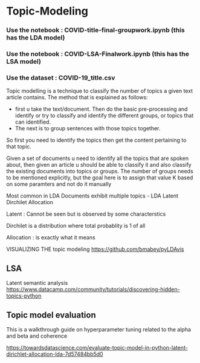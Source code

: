 # Topic-Modeling

### Use the notebook : COVID-title-final-groupwork.ipynb (this has the LDA model)
### Use the notebook : COVID-LSA-Finalwork.ipynb (this has the LSA model)
### Use the dataset : COVID-19_title.csv

Topic modelling is a technique to classify the number of topics a given text article contains.
The method that is explained as follows:
- first u take the text/document. Then do the basic pre-processing and identify or try to classify and identify the different groups, or topics that can identified.
- The next is to group sentences with those topics together.


So first you need to identify the topics then get the content pertaining to that topic.


Given a set of documents u need to identify all the topics that are spoken about, then given an article u should be able to classify it
and also classify the existing documents into topics or groups. The number of groups needs to be mentioned explicitly, but the goal here is to assign that value K based on some paramters and not do it manually

Most common in LDA
Documents exhibit multiple topics - LDA
Latent Dirchilet Allocation

Latent : Cannot be seen but is observed by some characterstics

Dirchilet is a distribution where total probablity is 1 of all

Allocation : is exactly what it means

VISUALIZING THE topic modeling
https://github.com/bmabey/pyLDAvis

## LSA
Latent semantic analysis
https://www.datacamp.com/community/tutorials/discovering-hidden-topics-python

## Topic model evaluation
This is a walkthrough guide on hyperparameter tuning related to the alpha and beta and coherence

https://towardsdatascience.com/evaluate-topic-model-in-python-latent-dirichlet-allocation-lda-7d57484bb5d0
